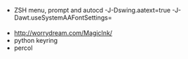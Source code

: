 * ZSH menu, prompt and autocd  -J-Dswing.aatext=true -J-Dawt.useSystemAAFontSettings=<OPTION>
* http://worrydream.com/MagicInk/
* python keyring
* percol
